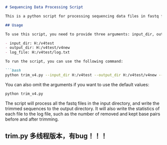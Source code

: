 ~~~markdown
# Sequencing Data Processing Script

This is a python script for processing sequencing data files in fastq format. It can trim the sequences based on the V4 start codes, and calculate and output the sequencing quality and base pair counts before and after trimming.

## Usage

To use this script, you need to provide three arguments: input_dir, output_dir and log_file. The input_dir is the directory that contains the fastq files to be processed. The output_dir is the directory that will store the trimmed fastq files. The log_file is the file that will record the statistics of the processing. You can also use the default values for these arguments, which are:

- input_dir: H:/v4test
- output_dir: H:/v4test/v4new
- log_file: H:/v4test/log.txt

To run the script, you can use the following command:

```bash
python trim_v4.py --input_dir H:/v4test --output_dir H:/v4test/v4new --log_file H:/v4test/log.txt
~~~

You can also omit the arguments if you want to use the default values:

```bash
python trim_v4.py
```

The script will process all the fastq files in the input directory, and write the trimmed sequences to the output directory. It will also write the statistics of each file to the log file, such as the number of removed and kept base pairs before and after trimming.



## trim.py   多线程版本，有bug！！！
